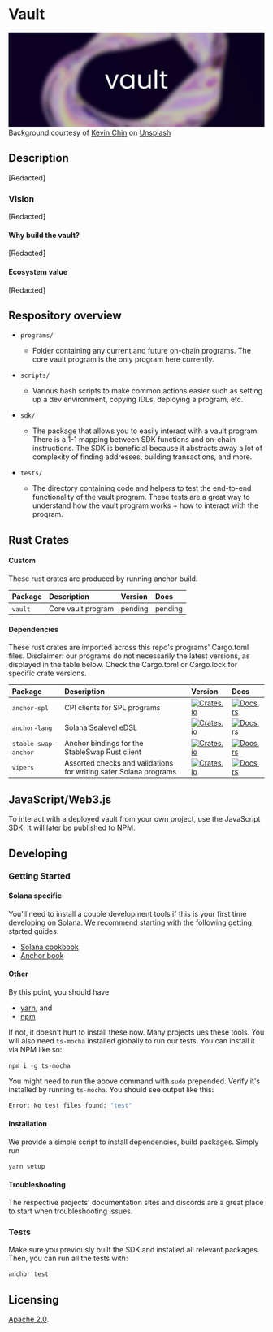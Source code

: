 # Vault

<div>
    <div align="center">
        <img src="/assets/banner.png" />
    </div>
    <span>
        Background courtesy of <a href="https://unsplash.com/@kevinchin">Kevin Chin</a> on <a href="https://unsplash.com">Unsplash</a>
    </span>
</div>

## Description

[Redacted]

### Vision

[Redacted]

#### Why build the vault?

[Redacted]

#### Ecosystem value

[Redacted]

## Respository overview

- `programs/`

  - Folder containing any current and future on-chain programs. The core vault program is the only program here currently.

- `scripts/`

  - Various bash scripts to make common actions easier such as setting up a dev environment, copying IDLs, deploying a program, etc.

- `sdk/`

  - The package that allows you to easily interact with a vault program. There is a 1-1 mapping between SDK functions and on-chain instructions. The SDK is beneficial because it abstracts away a lot of complexity of finding addresses, building transactions, and more.

- `tests/`
  - The directory containing code and helpers to test the end-to-end functionality of the vault program. These tests are a great way to understand how the vault program works + how to interact with the program.

## Rust Crates

#### Custom

These rust crates are produced by running anchor build.

| Package | Description        | Version | Docs    |
| :------ | :----------------- | :------ | :------ |
| `vault` | Core vault program | pending | pending |

#### Dependencies

These rust crates are imported across this repo's programs' Cargo.toml files. Disclaimer: our programs do not necessarily the latest versions, as displayed in the table below. Check the Cargo.toml or Cargo.lock for specific crate versions.

| Package              | Description                                                       | Version                                                                                                         | Docs                                                                                           |
| :------------------- | :---------------------------------------------------------------- | :-------------------------------------------------------------------------------------------------------------- | :--------------------------------------------------------------------------------------------- |
| `anchor-spl`         | CPI clients for SPL programs                                      | [![Crates.io](https://img.shields.io/crates/v/anchor-spl)](https://crates.io/crates/anchor-spl)                 | [![Docs.rs](https://docs.rs/anchor-spl/badge.svg)](https://docs.rs/anchor-spl)                 |
| `anchor-lang`        | Solana Sealevel eDSL                                              | [![Crates.io](https://img.shields.io/crates/v/anchor-lang)](https://crates.io/crates/anchor-lang)               | [![Docs.rs](https://docs.rs/anchor-lang/badge.svg)](https://docs.rs/anchor-lang)               |
| `stable-swap-anchor` | Anchor bindings for the StableSwap Rust client                    | [![Crates.io](https://img.shields.io/crates/v/stable-swap-anchor)](https://crates.io/crates/stable-swap-anchor) | [![Docs.rs](https://docs.rs/stable-swap-anchor/badge.svg)](https://docs.rs/stable-swap-anchor) |
| `vipers`             | Assorted checks and validations for writing safer Solana programs | [![Crates.io](https://img.shields.io/crates/v/vipers)](https://crates.io/crates/vipers)                         | [![Docs.rs](https://docs.rs/vipers/badge.svg)](https://docs.rs/vipers)                         |

## JavaScript/Web3.js

To interact with a deployed vault from your own project, use the JavaScript SDK. It will later be published to NPM.

## Developing

### Getting Started

#### Solana specific

You'll need to install a couple development tools if this is your first time developing on Solana. We recommend starting with the following getting started guides:

- [Solana cookbook](https://solanacookbook.com/getting-started/installation.html#macos-linux)
- [Anchor book](https://book.anchor-lang.com/chapter_2/getting_started.html)

#### Other

By this point, you should have

- [yarn](https://classic.yarnpkg.com/lang/en/docs/install), and
- [npm](https://docs.npmjs.com/cli/v7/configuring-npm/install)

If not, it doesn't hurt to install these now. Many projects ues these tools. You will also need `ts-mocha` installed globally to run our tests. You can install it via NPM like so:

`npm i -g ts-mocha`

You might need to run the above command with `sudo` prepended. Verify it's installed by running `ts-mocha`. You should see output like this:

```sh
Error: No test files found: "test"
```

#### Installation

We provide a simple script to install dependencies, build packages. Simply run

```
yarn setup
```

#### Troubleshooting

The respective projects' documentation sites and discords are a great place to start when troubleshooting issues.

### Tests

Make sure you previously built the SDK and installed all relevant packages. Then, you can run all the tests with:

```sh
anchor test
```

## Licensing

[Apache 2.0](./LICENSE).
